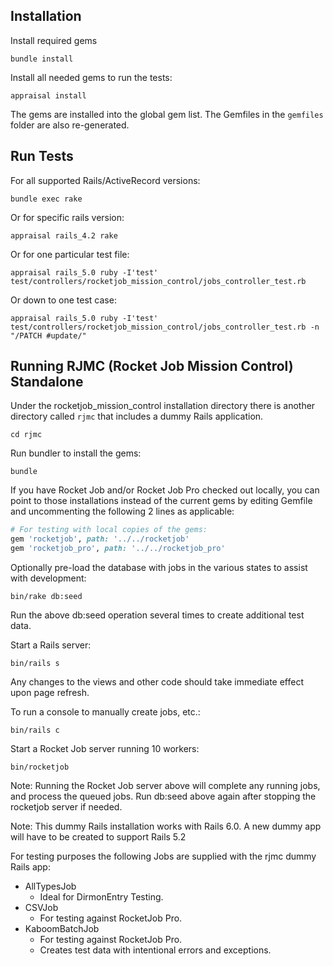 ## Installation

Install required gems

    bundle install

Install all needed gems to run the tests:

    appraisal install

The gems are installed into the global gem list.
The Gemfiles in the `gemfiles` folder are also re-generated.

## Run Tests

For all supported Rails/ActiveRecord versions:

    bundle exec rake

Or for specific rails version:

    appraisal rails_4.2 rake

Or for one particular test file:

    appraisal rails_5.0 ruby -I'test' test/controllers/rocketjob_mission_control/jobs_controller_test.rb

Or down to one test case:

    appraisal rails_5.0 ruby -I'test' test/controllers/rocketjob_mission_control/jobs_controller_test.rb -n "/PATCH #update/"

## Running RJMC (Rocket Job Mission Control) Standalone

Under the rocketjob_mission_control installation directory there is another directory called `rjmc`
that includes a dummy Rails application.

    cd rjmc

Run bundler to install the gems:

    bundle

If you have Rocket Job and/or Rocket Job Pro checked out locally, you can point to those installations
instead of the current gems by editing Gemfile and uncommenting the following 2 lines as applicable:

~~~ruby
# For testing with local copies of the gems:
gem 'rocketjob', path: '../../rocketjob'
gem 'rocketjob_pro', path: '../../rocketjob_pro'
~~~

Optionally pre-load the database with jobs in the various states to assist with development:

    bin/rake db:seed

Run the above db:seed operation several times to create additional test data.

Start a Rails server:

    bin/rails s

Any changes to the views and other code should take immediate effect upon page refresh.

To run a console to manually create jobs, etc.:

    bin/rails c

Start a Rocket Job server running 10 workers:

    bin/rocketjob

Note: Running the Rocket Job server above will complete any running jobs, and process
 the queued jobs. Run db:seed above again after stopping the rocketjob server if needed.

Note: This dummy Rails installation works with Rails 6.0. A new dummy app
 will have to be created to support Rails 5.2

For testing purposes the following Jobs are supplied with the rjmc dummy Rails app:
* AllTypesJob
    * Ideal for DirmonEntry Testing.
* CSVJob
    * For testing against RocketJob Pro.
* KaboomBatchJob
    * For testing against RocketJob Pro.
    * Creates test data with intentional errors and exceptions.
